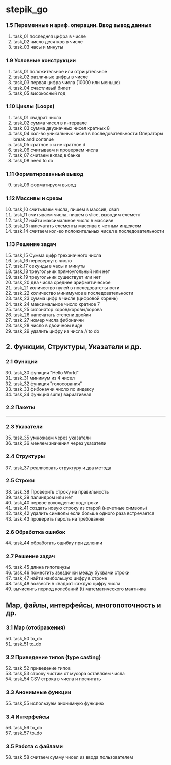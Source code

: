 # stepik_go
### 1.5 Переменные и ариф. операции. Ввод вывод данных
1. task_01 последняя цифра в числе
2. task_02 число десятков в числе
3. task_03 часы и минуты
### 1.9 Условные конструкции
1. task_01 положительное или отрицательное
2. task_02 различные цифры в числе
3. task_03 первая цифра числа (10000 или меньше)
4. task_04 счастливый билет
5. task_05 високосный год
### 1.10 Циклы (Loops)
1. task_01 квадрат числа
2. task_02  сумма чисел в интервале
3. task_03 сумма двузначных чисел кратных 8
4. task_04 кол-во уникальных чисел в последовательности
Операторы break and contınue
5. task_05 кратное c и не кратное d
6. task_06 считываем и проверяем числа
7. task_07 считаем вклад в банке
8. task_08 need to do
### 1.11 Форматированный вывод
9. task_09 форматируем вывод
### 1.12 Массивы и срезы
10. task_10 считываем числа, пишем в массив, свап
11. task_11 считываем числа, пишем в slice, выводим елемент
12. task_12 найти максимальное число в массиве
13. task_13 напечатать елементы массива с четным индексом
14. task_14 считаем кол-во положительных чисел в последовательности
### 1.13 Решение задач
15. task_15 Сумма цифр трехзначного числа
16. task_16 перевернуть число
17. task_17 секунды в часы и минуты
18. task_18 треугольник прямоугольный или нет
19. task_19 треугольник существует или нет
20. task_20 два числа среднее арифметическое
21. task_21 количество нулей в последовательности
22. task_22 количество минимумов в последовательности
23. task_23 сумма цифр в числе (цифровой корень)
24. task_24 максимальное число кратное 7
25. task_25 склонятор коров/коровы/корова
26. task_26 напечатать степени двойки
27. task_27 номер числа фибоначчи
28. task_28 число в двоичном виде
29. task_29 удалить цифру из числа // to do
## 2. Функции, Структуры, Указатели и др.
### 2.1 Функции
30. task_30 функция "Hello World"
31. task_31 минимум из 4 чисел
32. task_32 функция "голосования"
33. task_33 фибоначчи число по индексу
34. task_34 функция sum() вариативная
### 2.2 Пакеты
--------------
### 2.3 Указатели
35. task_35 умножаем через указатели
36. task_36 меняем значения через указатели
### 2.4 Структуры
37. task_37 реализовать структуру и два метода
### 2.5 Строки
38. task_38 Проверить строку на правильность
39. task_39 палиндром или нет
40. task_40 первое вохождение подстроки
41. task_41 создать новую строку из старой (нечетные символы)
42. task_42 удалить символы если больше одного раза встречается
43. task_43 проверить пароль на требования
### 2.6 Обработка ошибок
44. task_44 обработать ошибку при делении
### 2.7 Решение задач
45. task_45 длина гипотенузы
46. task_46 поместить звездочки между буквами строки
47. task_47 найти наибольшую цифру в строке
48. task_48 возвести в квадрат каждую цифру числа
49. вычислить период колебаний (t) математического маятника
## Map, файлы, интерфейсы, многопоточность и др.
### 3.1 Map (отображения)
50. task_50 to_do
51. task_51 to_do
### 3.2 Приведение типов (type casting)
52. task_52 приведение типов
53. task_53 строку чистим от мусора оставляем числа
54. task_54 CSV строка в числа и посчитать
### 3.3 Анонимные функции
55. task_55 используем анонимную функцию
### 3.4 Интерфейсы
56. task_56 to_do
57. task_57 to_do
### 3.5 Работа с файлами
58. task_58 считаем сумму чисел из ввода пользователем


